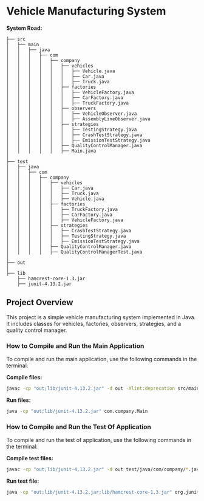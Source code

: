 # Vehicle Manufacturing System

**System Road:**
```
├── src
│   ├── main
│   │   ├── java
│   │   │   ├── com
│   │   │   │   ├── company
│   │   │   │   │   ├── vehicles
│   │   │   │   │   │   ├── Vehicle.java
│   │   │   │   │   │   ├── Car.java
│   │   │   │   │   │   ├── Truck.java
│   │   │   │   │   ├── factories
│   │   │   │   │   │   ├── VehicleFactory.java
│   │   │   │   │   │   ├── CarFactory.java
│   │   │   │   │   │   ├── TruckFactory.java
│   │   │   │   │   ├── observers
│   │   │   │   │   │   ├── VehicleObserver.java
│   │   │   │   │   │   ├── AssemblyLineObserver.java
│   │   │   │   │   ├── strategies
│   │   │   │   │   │   ├── TestingStrategy.java
│   │   │   │   │   │   ├── CrashTestStrategy.java
│   │   │   │   │   │   ├── EmissionTestStrategy.java
│   │   │   │   │   ├── QualityControlManager.java
│   │   │   │   │   ├── Main.java
│
├── test
│   ├── java
│   │   ├── com
│   │   │   ├── company
│   │   │   │   ├── vehicles
│   │   │   │   │   ├── Car.java
│   │   │   │   │   ├── Truck.java
│   │   │   │   │   ├── Vehicle.java
│   │   │   │   ├── factories
│   │   │   │   │   ├── TruckFactory.java
│   │   │   │   │   ├── CarFactory.java
│   │   │   │   │   ├── VehicleFactory.java
│   │   │   │   ├── strategies
│   │   │   │   │   ├── CrashTestStrategy.java
│   │   │   │   │   ├── TestingStrategy.java
│   │   │   │   │   ├── EmissionTestStrategy.java
│   │   │   │   ├── QualityControlManager.java
│   │   │   │   ├── QualityControlManagerTest.java
│
├── out
│
├── lib
    ├── hamcrest-core-1.3.jar
    ├── junit-4.13.2.jar
```

## Project Overview
This project is a simple vehicle manufacturing system implemented in Java. It includes classes for vehicles, factories, observers, strategies, and a quality control manager.

### How to Compile and Run the Main Application
To compile and run the main application, use the following commands in the terminal:

**Compile files:**
```bash
javac -cp "out;lib/junit-4.13.2.jar" -d out -Xlint:deprecation src/main/java/com/company/*.java src/main/java/com/company/vehicles/*.java src/main/java/com/company/factories/*.java src/main/java/com/company/observers/*.java src/main/java/com/company/strategies/*.java
```

**Run files:**
```bash
java -cp "out;lib/junit-4.13.2.jar" com.company.Main
```

### How to Compile and Run the Test Of Application
To compile and run the test of application, use the following commands in the terminal:

**Compile test files:**
```bash
javac -cp "out;lib/junit-4.13.2.jar" -d out test/java/com/company/*.java test/java/com/company/vehicles/*.java test/java/com/company/factories/*.java test/java/com/company/strategies/*.java
```

**Run test file:**
```bash
java -cp "out;lib/junit-4.13.2.jar;lib/hamcrest-core-1.3.jar" org.junit.runner.JUnitCore com.company.QualityControlManagerTest
```